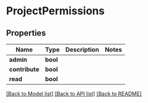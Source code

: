 # ProjectPermissions

## Properties
Name | Type | Description | Notes
------------ | ------------- | ------------- | -------------
**admin** | **bool** |  | 
**contribute** | **bool** |  | 
**read** | **bool** |  | 

[[Back to Model list]](../README.md#documentation-for-models) [[Back to API list]](../README.md#documentation-for-api-endpoints) [[Back to README]](../README.md)


